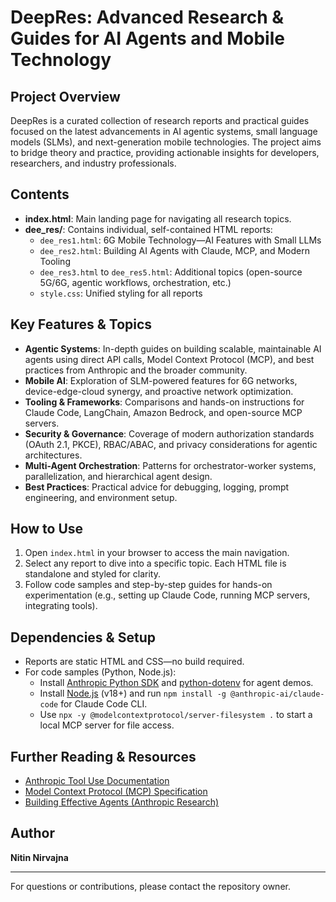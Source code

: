 
# DeepRes: Advanced Research & Guides for AI Agents and Mobile Technology

## Project Overview
DeepRes is a curated collection of research reports and practical guides focused on the latest advancements in AI agentic systems, small language models (SLMs), and next-generation mobile technologies. The project aims to bridge theory and practice, providing actionable insights for developers, researchers, and industry professionals.

## Contents
- **index.html**: Main landing page for navigating all research topics.
- **dee_res/**: Contains individual, self-contained HTML reports:
  - `dee_res1.html`: 6G Mobile Technology—AI Features with Small LLMs
  - `dee_res2.html`: Building AI Agents with Claude, MCP, and Modern Tooling
  - `dee_res3.html` to `dee_res5.html`: Additional topics (open-source 5G/6G, agentic workflows, orchestration, etc.)
  - `style.css`: Unified styling for all reports

## Key Features & Topics
- **Agentic Systems**: In-depth guides on building scalable, maintainable AI agents using direct API calls, Model Context Protocol (MCP), and best practices from Anthropic and the broader community.
- **Mobile AI**: Exploration of SLM-powered features for 6G networks, device-edge-cloud synergy, and proactive network optimization.
- **Tooling & Frameworks**: Comparisons and hands-on instructions for Claude Code, LangChain, Amazon Bedrock, and open-source MCP servers.
- **Security & Governance**: Coverage of modern authorization standards (OAuth 2.1, PKCE), RBAC/ABAC, and privacy considerations for agentic architectures.
- **Multi-Agent Orchestration**: Patterns for orchestrator-worker systems, parallelization, and hierarchical agent design.
- **Best Practices**: Practical advice for debugging, logging, prompt engineering, and environment setup.

## How to Use
1. Open `index.html` in your browser to access the main navigation.
2. Select any report to dive into a specific topic. Each HTML file is standalone and styled for clarity.
3. Follow code samples and step-by-step guides for hands-on experimentation (e.g., setting up Claude Code, running MCP servers, integrating tools).

## Dependencies & Setup
- Reports are static HTML and CSS—no build required.
- For code samples (Python, Node.js):
  - Install [Anthropic Python SDK](https://pypi.org/project/anthropic/) and [python-dotenv](https://pypi.org/project/python-dotenv/) for agent demos.
  - Install [Node.js](https://nodejs.org/) (v18+) and run `npm install -g @anthropic-ai/claude-code` for Claude Code CLI.
  - Use `npx -y @modelcontextprotocol/server-filesystem .` to start a local MCP server for file access.

## Further Reading & Resources
- [Anthropic Tool Use Documentation](https://docs.anthropic.com/en/docs/agents-and-tools/tool-use/overview)
- [Model Context Protocol (MCP) Specification](https://modelcontextprotocol.io/)
- [Building Effective Agents (Anthropic Research)](https://www.anthropic.com/research/building-effective-agents)

## Author
**Nitin Nirvajna**

---
For questions or contributions, please contact the repository owner.
